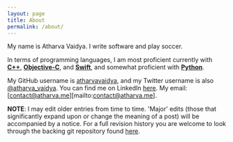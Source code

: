 ```yaml
---
layout: page
title: About
permalink: /about/
---
```


My name is Atharva Vaidya. I write software and play soccer.

In terms of programming languages, I am most proficient currently with **[C++][c-link]**, **[Objective-C][objc-link]**, and **[Swift][swift-link]**, and somewhat proficient with **[Python][python-link]**.



My GitHub username is [atharvavaidya][az-gh-link], and my Twitter username is also [@atharva_vaidya][az-tw-link]. You can find me on LinkedIn [here][az-li-link]. My email: [contact@atharva.me][mailto:contact@atharva.me].

**NOTE**: I may edit older entries from time to time. 'Major' edits (those that significantly expand upon or change the meaning of a post) will be accompanied by a notice. For a full revision history you are welcome to look through the backing git repository found [here](https://github.com/atharvavaidya/atharvavaidya.github.io).

[c-link]:         https://en.wikipedia.org/wiki/C%2B%2B
[objc-link]:      https://developer.apple.com/library/mac/documentation/Cocoa/Conceptual/ProgrammingWithObjectiveC/Introduction/Introduction.html
[swift-link]:     https://developer.apple.com/swift/
[python-link]:    https://www.python.org/

[az-gh-link]:     https://github.com/atharvavaidya/
[az-tw-link]:     https://twitter.com/atharva_vaidya
[az-li-link]:     https://www.linkedin.com/in/atharvavaidya
